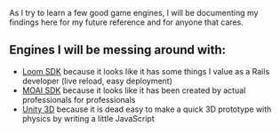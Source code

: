 As I try to learn a few good game engines,  I will be documenting my findings here for my future reference and for anyone that cares.

## Engines I will be messing around with:

* [Loom SDK](http://theengine.co/) because it looks like it has some things I value as a Rails developer (live reload, easy deployment)
* [MOAI SDK](http://getmoai.com/) because it looks like it has been created by actual professionals for professionals
* [Unity 3D](http://unity3d.com/) because it is dead easy to make a quick 3D prototype with physics by writing a little JavaScript
